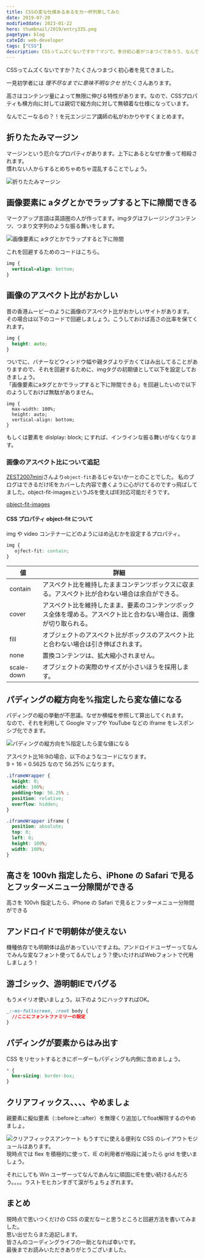 ```yaml
---
title: CSSの変な仕様あるあるを力一杯列挙してみた
date: 2019-07-20
modifieddate: 2023-01-22
hero: thumbnail/2019/entry335.png
pagetype: blog
cateId: web-developer
tags: ["CSS"]
description: CSSってムズくないですか？マジで。多分初心者がつまづくであろう、なんでこーなるの？！をまとめます。思い出したら随時更新しようと思います。
---
```

CSSってムズくないですか？たくさんつまづく初心者を見てきました。

一見初学者には *理不尽なまでに意味不明なクセ* がたくさんあります。

高さはコンテンツ量によって無限に伸びる特性があります。なので、CSSプロパティも横方向に対しては親切で縦方向に対して無頓着な仕様になっています。

なんでこーなるの？！を元エンジニア講師の私がわかりやすくまとめます。

<prof></prof>

<toc id="/blogs/entry335/"></toc>

## 折りたたみマージン
マージンという厄介なプロパティがあります。上下にあるとなぜか重って相殺されます。<br>
慣れない人からするとめちゃめちゃ混乱することでしょう。

![折りたたみマージン](./images/2019/entry335-1.jpg)

## 画像要素に aタグとかでラップすると下に隙間できる
マークアップ言語は英語圏の人が作ってます。imgタグはフレージングコンテンツ、つまり文字列のような振る舞いをします。

![画像要素に aタグとかでラップすると下に隙間](./images/2019/entry335-2.jpg)

これを回避するためのコードはこちら。
```css
img {
  vertical-align: bottom;
}
```
## 画像のアスペクト比がおかしい
昔の香港ムービーのように画像のアスペクト比がおかしいサイトがあります。<br>
その場合は以下のコードで回避しましょう。こうしておけば高さの比率を保てくれます。

```css
img {
  height: auto;
}
```

ついでに、バナーなどウィンドウ幅や親タグよりデカくてはみ出してることがありますので、それを回避するために、imgタグの初期値として以下を設定しておきましょう。<br>
「画像要素にaタグとかでラップすると下に隙間できる」を回避したいので以下のようしておけば無駄がありません。
```
img {
  max-width: 100%;
  height: auto;
  vertical-align: bottom;
}
```
もしくは要素を dislplay: block; にすれば、インラインな振る舞いがなくなります。
### 画像のアスペクト比について追記
[ZEST2007mini](https://twitter.com/ZEST2007mini)さんより`object-fit`あるじゃないかーとのことでした。
私のブログはできるだけIEをカバーした内容で書くように心がけてるのですっ飛ばしてました。object-fit-imagesというJSを使えばIE対応可能だそうです。

[object-fit-images](https://github.com/bfred-it/object-fit-images)

#### CSS プロパティ object-fit について
img や video コンテナーにどのようにはめ込むかを設定するプロパティ。

```css
img {
   ojfect-fit: contain;
}
```
|値|詳細|
|-|-|
|contain|アスペクト比を維持したままコンテンツボックスに収まる。アスペクト比が合わない場合は余白ができる。|
|cover|アスペクト比を維持したまま、要素のコンテンツボックス全体を埋める。アスペクト比と合わない場合は、画像が切り取られる。|
|fill|オブジェクトのアスペクト比がボックスのアスペクト比と合わない場合は引き伸ばされます。|
|none|置換コンテンツは、拡大縮小されません。|
|scale-down|オブジェクトの実際のサイズが小さいほうを採用します。|

## パディングの縦方向を%指定したら変な値になる
パディングの縦の挙動が不思議。なぜか横幅を参照して算出してくれます。<br>
なので、それを利用して Google マップや YouTube などの iframe をレスポンシブ化できます。

![パディングの縦方向を%指定したら変な値になる](./images/2019/entry335-3.jpg)

アスペクト比16:9の場合、以下のようなコードになります。<br>
9 ÷ 16 = 0.5625 なので 56.25% になります。

```css
.iframeWrapper {
  height: 0;
  width: 100%;
  padding-top: 56.25% ;
  position: relative;
  overflow: hidden;
}

.iframeWrapper iframe {
  position: absolute;
  top: 0;
  left: 0;
  height: 100%;
  width: 100%;
}
```
## 高さを 100vh 指定したら、iPhone の Safari で見るとフッターメニュー分隙間ができる

高さを 100vh 指定したら、iPhone の Safari で見るとフッターメニュー分隙間ができる
## アンドロイドで明朝体が使えない
機種依存でも明朝体は品があっていいですよね。アンドロイドユーザーってなんでみんな変なフォント使ってるんでしょう？使いたければWebフォントで代用しましょう！

## 游ゴシック、游明朝IEでバグる
もうメイリオ使いましょう。以下のようにハックすればOK。

```css
_:-ms-fullscreen, :root body {
  //ここにフォントファミリーの設定
}
```
## パディングが要素からはみ出す
CSS をリセットするときにボーダーもパディングも内側に含めましょう。

```css
* {
  box-sizing: border-box;
}
```
## クリアフィックス、、、、やめましょ
親要素に擬似要素（::beforeと::after）を無理くり追加してfloat解除するのやめましょ。

![クリアフィックスアンケート](./images/2019/entry335-4.png)
もうすでに使える便利な CSS のレイアウトモジュールはあります。<br>
現時点では flex を積極的に使って、IE の利用者が格段に減ったら grid を使いましょう。

それにしても Win ユーザーってなんであんなに頑固にIEを使い続けるんだろう。。。。ラストモヒカンすぎて涙がちょちょぎれます。

## まとめ
現時点で思いつくだけの CSS の変だなーと思うところと回避方法を書いてみました。<br>
思い出せたらまた追記します。<br>
皆さんのコーディングライフの一助となれば幸いです。<br>
最後までお読みいただきありがとうございました。
